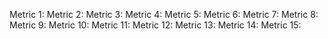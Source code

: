 Metric 1:
Metric 2:
Metric 3:
Metric 4:
Metric 5:
Metric 6:
Metric 7:
Metric 8:
Metric 9:
Metric 10:
Metric 11:
Metric 12:
Metric 13:
Metric 14:
Metric 15:

